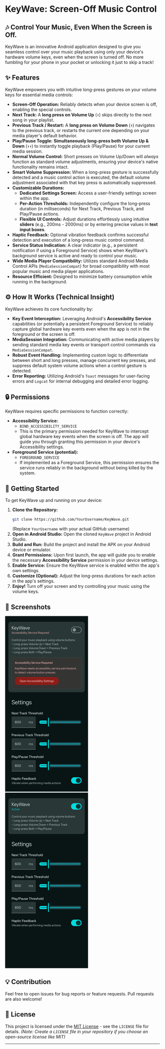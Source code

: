 # KeyWave: Screen-Off Music Control

## 🎶 Control Your Music, Even When the Screen is Off.

KeyWave is an innovative Android application designed to give you seamless control over your music playback using only your device's hardware volume keys, even when the screen is turned off. No more fumbling for your phone in your pocket or unlocking it just to skip a track!

## ✨ Features

KeyWave empowers you with intuitive long-press gestures on your volume keys for essential media controls:

*   **Screen-Off Operation:** Reliably detects when your device screen is off, enabling the special controls.
*   **Next Track:** A **long press on Volume Up** (`⬆️`) skips directly to the next song in your playlist.
*   **Previous Track / Restart:** A **long press on Volume Down** (`⬇️`) navigates to the previous track, or restarts the current one depending on your media player's default behavior.
*   **Play/Pause Toggle:** **Simultaneously long-press both Volume Up & Down** (`⬆️⬇️`) to instantly toggle playback (Play/Pause) for your current media session.
*   **Normal Volume Control:** Short presses on Volume Up/Down will *always* function as standard volume adjustments, ensuring your device's native functionality remains intact.
*   **Smart Volume Suppression:** When a long-press gesture is successfully detected and a music control action is executed, the default volume adjustment associated with that key press is automatically suppressed.
*   **Customizable Durations:**
    *   **Dedicated Settings Screen:** Access a user-friendly settings screen within the app.
    *   **Per-Action Thresholds:** Independently configure the long-press duration (in milliseconds) for Next Track, Previous Track, and Play/Pause actions.
    *   **Flexible UI Controls:** Adjust durations effortlessly using intuitive **sliders** (e.g., 200ms - 2000ms) or by entering precise values in **text input boxes**.
*   **Haptic Feedback:** Optional vibration feedback confirms successful detection and execution of a long-press music control command.
*   **Service Status Indication:** A clear indicator (e.g., a persistent notification if using a Foreground Service) shows when KeyWave's background service is active and ready to control your music.
*   **Wide Media Player Compatibility:** Utilizes standard Android Media Control APIs (`MediaSessionCompat`) for broad compatibility with most popular music and media player applications.
*   **Resource Efficient:** Designed to minimize battery consumption while running in the background.

## ⚙️ How It Works (Technical Insight)

KeyWave achieves its core functionality by:

*   **Key Event Interception:** Leveraging Android's **Accessibility Service** capabilities (or potentially a persistent Foreground Service) to reliably capture global hardware key events even when the app is not in the foreground or the screen is off.
*   **MediaSession Integration:** Communicating with active media players by sending standard media key events or transport control commands via `MediaSessionCompat`.
*   **Robust Event Handling:** Implementing custom logic to differentiate between short and long presses, manage concurrent key presses, and suppress default system volume actions when a control gesture is detected.
*   **Error Reporting:** Utilizing Android's `Toast` messages for user-facing errors and `Logcat` for internal debugging and detailed error logging.

## 🔒 Permissions

KeyWave requires specific permissions to function correctly:

*   **Accessibility Service:**
    *   `BIND_ACCESSIBILITY_SERVICE`
    *   This is the primary permission needed for KeyWave to intercept global hardware key events when the screen is off. The app will guide you through granting this permission in your device's Accessibility settings.
*   **Foreground Service (potential):**
    *   `FOREGROUND_SERVICE`
    *   If implemented as a Foreground Service, this permission ensures the service runs reliably in the background without being killed by the system.

## 🚀 Getting Started

To get KeyWave up and running on your device:

1.  **Clone the Repository:**
    ```bash
    git clone https://github.com/YourUsername/KeyWave.git
    ```
    (Replace `YourUsername` with your actual GitHub username)
2.  **Open in Android Studio:** Open the cloned `KeyWave` project in Android Studio.
3.  **Build and Run:** Build the project and install the APK on your Android device or emulator.
4.  **Grant Permissions:** Upon first launch, the app will guide you to enable the necessary **Accessibility Service** permission in your device settings.
5.  **Enable Service:** Ensure the KeyWave service is enabled within the app's own settings.
6.  **Customize (Optional):** Adjust the long-press durations for each action in the app's settings.
7.  **Enjoy!** Turn off your screen and try controlling your music using the volume keys.

## 📸 Screenshots
![Screenshot1](Screenshots/Screenshot1.png)
![Screenshot2](Screenshots/Screenshot2.png)

## 💡 Contribution

Feel free to open issues for bug reports or feature requests. Pull requests are also welcome!

## 📜 License

This project is licensed under the [MIT License](LICENSE) - see the `LICENSE` file for details.
*(Note: Create a `LICENSE` file in your repository if you choose an open-source license like MIT)*

---